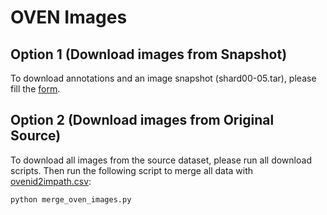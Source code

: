 # OVEN Images

## Option 1 (Download images from Snapshot)
To download annotations and an image snapshot (shard00-05.tar), please fill the [form](https://forms.gle/SbWLfbexhQV9w2H26).

## Option 2 (Download images from Original Source)
To download all images from the source dataset, please run all download scripts. Then run the following script to merge all data with [ovenid2impath.csv](https://drive.google.com/file/d/15ICSQfyF-lwpqYjkXZ3DryY4FVimQW0b/view?usp=drive_link):
```python
python merge_oven_images.py
```